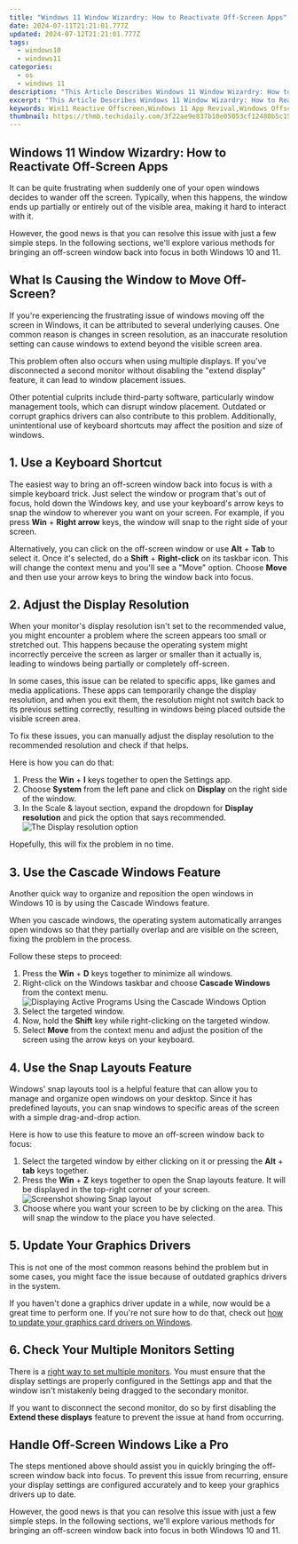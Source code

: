 ```yaml
---
title: "Windows 11 Window Wizardry: How to Reactivate Off-Screen Apps"
date: 2024-07-11T21:21:01.777Z
updated: 2024-07-12T21:21:01.777Z
tags:
  - windows10
  - windows11
categories:
  - os
  - windows 11
description: "This Article Describes Windows 11 Window Wizardry: How to Reactivate Off-Screen Apps"
excerpt: "This Article Describes Windows 11 Window Wizardry: How to Reactivate Off-Screen Apps"
keywords: Win11 Reactive Offscreen,Windows 11 App Revival,Windows Offscreen Recovery,Window Wizardry Tricks,Reactivate UWP Apps,Windows App Regain,Offscreen App Restore
thumbnail: https://thmb.techidaily.com/3f22ae9e837b10e05053cf12480b5c15e8d166c20b49b11db4fda3e3ee1b2757.jpg
---
```


## Windows 11 Window Wizardry: How to Reactivate Off-Screen Apps

 It can be quite frustrating when suddenly one of your open windows decides to wander off the screen. Typically, when this happens, the window ends up partially or entirely out of the visible area, making it hard to interact with it.

 However, the good news is that you can resolve this issue with just a few simple steps. In the following sections, we'll explore various methods for bringing an off-screen window back into focus in both Windows 10 and 11\.

## What Is Causing the Window to Move Off-Screen?

 If you're experiencing the frustrating issue of windows moving off the screen in Windows, it can be attributed to several underlying causes. One common reason is changes in screen resolution, as an inaccurate resolution setting can cause windows to extend beyond the visible screen area.

 This problem often also occurs when using multiple displays. If you've disconnected a second monitor without disabling the "extend display" feature, it can lead to window placement issues.

 Other potential culprits include third-party software, particularly window management tools, which can disrupt window placement. Outdated or corrupt graphics drivers can also contribute to this problem. Additionally, unintentional use of keyboard shortcuts may affect the position and size of windows.

## 1\. Use a Keyboard Shortcut

 The easiest way to bring an off-screen window back into focus is with a simple keyboard trick. Just select the window or program that's out of focus, hold down the Windows key, and use your keyboard's arrow keys to snap the window to wherever you want on your screen. For example, if you press **Win** \+ **Right arrow** keys, the window will snap to the right side of your screen.

 Alternatively, you can click on the off-screen window or use **Alt** \+ **Tab** to select it. Once it's selected, do a **Shift** \+ **Right-click** on its taskbar icon. This will change the context menu and you'll see a "Move" option. Choose **Move** and then use your arrow keys to bring the window back into focus.

## 2\. Adjust the Display Resolution

 When your monitor's display resolution isn't set to the recommended value, you might encounter a problem where the screen appears too small or stretched out. This happens because the operating system might incorrectly perceive the screen as larger or smaller than it actually is, leading to windows being partially or completely off-screen.

 In some cases, this issue can be related to specific apps, like games and media applications. These apps can temporarily change the display resolution, and when you exit them, the resolution might not switch back to its previous setting correctly, resulting in windows being placed outside the visible screen area.

 To fix these issues, you can manually adjust the display resolution to the recommended resolution and check if that helps.

 Here is how you can do that:

1. Press the **Win** \+ **I** keys together to open the Settings app.
2. Choose **System** from the left pane and click on **Display** on the right side of the window.
3. In the Scale & layout section, expand the dropdown for **Display resolution** and pick the option that says recommended.  
![The Display resolution option](https://static1.makeuseofimages.com/wordpress/wp-content/uploads/2023/06/display-resolution-setting.jpg)

 Hopefully, this will fix the problem in no time.

## 3\. Use the Cascade Windows Feature

 Another quick way to organize and reposition the open windows in Windows 10 is by using the Cascade Windows feature.

 When you cascade windows, the operating system automatically arranges open windows so that they partially overlap and are visible on the screen, fixing the problem in the process.

 Follow these steps to proceed:

1. Press the **Win** \+ **D** keys together to minimize all windows.
2. Right-click on the Windows taskbar and choose **Cascade Windows** from the context menu.  
![Displaying Active Programs Using the Cascade Windows Option](https://static1.makeuseofimages.com/wordpress/wp-content/uploads/2022/06/Displaying-Active-Programs-Using-the-Cascade-Windows-Option.jpg)
3. Select the targeted window.
4. Now, hold the **Shift** key while right-clicking on the targeted window.
5. Select **Move** from the context menu and adjust the position of the screen using the arrow keys on your keyboard.

## 4\. Use the Snap Layouts Feature

 Windows' snap layouts tool is a helpful feature that can allow you to manage and organize open windows on your desktop. Since it has predefined layouts, you can snap windows to specific areas of the screen with a simple drag-and-drop action.

 Here is how to use this feature to move an off-screen window back to focus:

1. Select the targeted window by either clicking on it or pressing the **Alt** \+ **tab** keys together.
2. Press the **Win** \+ **Z** keys together to open the Snap layouts feature. It will be displayed in the top-right corner of your screen.  
![Screenshot showing Snap layout](https://static1.makeuseofimages.com/wordpress/wp-content/uploads/2023/04/snap-layout-1.jpg)
3. Choose where you want your screen to be by clicking on the area. This will snap the window to the place you have selected.

## 5\. Update Your Graphics Drivers

 This is not one of the most common reasons behind the problem but in some cases, you might face the issue because of outdated graphics drivers in the system.

 If you haven't done a graphics driver update in a while, now would be a great time to perform one. If you're not sure how to do that, check out [how to update your graphics card drivers on Windows](https://www.makeuseof.com/update-graphics-drivers-in-windows-10/).

## 6\. Check Your Multiple Monitors Setting

 There is a [right way to set multiple monitors](https://www.makeuseof.com/tag/multiple-displays-windows-10-guide/). You must ensure that the display settings are properly configured in the Settings app and that the window isn't mistakenly being dragged to the secondary monitor.

 If you want to disconnect the second monitor, do so by first disabling the **Extend these displays** feature to prevent the issue at hand from occurring.

## Handle Off-Screen Windows Like a Pro

 The steps mentioned above should assist you in quickly bringing the off-screen window back into focus. To prevent this issue from recurring, ensure your display settings are configured accurately and to keep your graphics drivers up to date.

 However, the good news is that you can resolve this issue with just a few simple steps. In the following sections, we'll explore various methods for bringing an off-screen window back into focus in both Windows 10 and 11\.



<ins class="adsbygoogle"
      style="display:block"
      data-ad-client="ca-pub-7571918770474297"
      data-ad-slot="8358498916"
      data-ad-format="auto"
      data-full-width-responsive="true"></ins>

